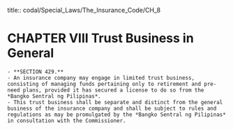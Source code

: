 title:: codal/Special_Laws/The_Insurance_Code/CH_8

# CHAPTER VIII Trust Business in General
	- **SECTION 429.**
	- An insurance company may engage in limited trust business, consisting of managing funds pertaining only to retirement and pre-need plans, provided it has secured a license to do so from the *Bangko Sentral ng Pilipinas*.
	- This trust business shall be separate and distinct from the general business of the insurance company and shall be subject to rules and regulations as may be promulgated by the *Bangko Sentral ng Pilipinas* in consultation with the Commissioner.